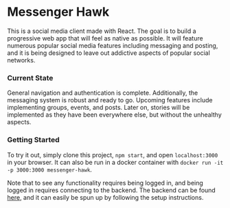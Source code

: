 # Messenger Hawk

This is a social media client made with React. The goal is to build a progressive web app that will feel as native as possible. It will feature numerous popular social media features including messaging and posting, and it is being designed to leave out addictive aspects of popular social networks.

### Current State
General navigation and authentication is complete. Additionally, the messaging system is robust and ready to go. Upcoming features include implementing groups, events, and posts. Later on, stories will be implemented as they have been everywhere else, but without the unhealthy aspects.

### Getting Started
To try it out, simply clone this project, `npm start`, and open `localhost:3000` in your browser. It can also be run in a docker container with `docker run -it -p 3000:3000 messenger-hawk`.

Note that to see any functionality requires being logged in, and being logged in requires connecting to the backend. The backend can be found [here](https://github.com/appdevjohn/Social-Network-Backend), and it can easily be spun up by following the setup instructions.